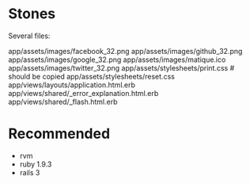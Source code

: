 Stones
======


Several files:

app/assets/images/facebook_32.png
app/assets/images/github_32.png
app/assets/images/google_32.png
app/assets/images/matique.ico
app/assets/images/twitter_32.png
app/assets/stylesheets/print.css     # should be copied
app/assets/stylesheets/reset.css
app/views/layouts/application.html.erb
app/views/shared/_error_explanation.html.erb
app/views/shared/_flash.html.erb


Recommended
===========

- rvm
- ruby 1.9.3
- rails 3
